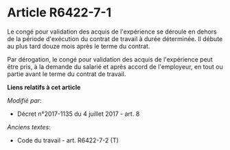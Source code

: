 # Article R6422-7-1

Le congé pour validation des acquis de l'expérience se déroule en dehors de la période d'exécution du contrat de travail à
durée déterminée. Il débute au plus tard douze mois après le terme du contrat. 

Par dérogation, le congé pour validation des acquis de l'expérience peut être pris, à la demande du salarié et après accord
de l'employeur, en tout ou partie avant le terme du contrat de travail.

**Liens relatifs à cet article**

_Modifié par_:

  - Décret n°2017-1135 du 4 juillet 2017 - art. 8

_Anciens textes_:

  - Code du travail - art. R6422-7-2 (T)
